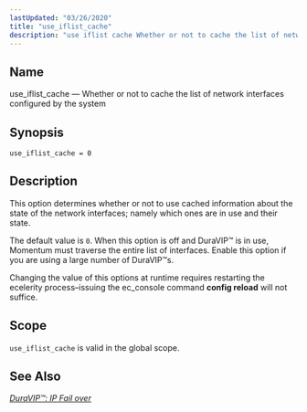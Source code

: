 ```yaml
---
lastUpdated: "03/26/2020"
title: "use_iflist_cache"
description: "use iflist cache Whether or not to cache the list of network interfaces configured by the system use iflist cache 0 This option determines whether or not to use cached information about the state of the network interfaces namely which ones are in use and their state The default value..."
---
```


<a name="conf.ref.use_iflist_cache"></a> 
## Name

use_iflist_cache — Whether or not to cache the list of network interfaces configured by the system

## Synopsis

`use_iflist_cache = 0`

<a name="idp27195136"></a> 
## Description

This option determines whether or not to use cached information about the state of the network interfaces; namely which ones are in use and their state.

The default value is `0`. When this option is off and DuraVIP™ is in use, Momentum must traverse the entire list of interfaces. Enable this option if you are using a large number of DuraVIP™s.

Changing the value of this options at runtime requires restarting the ecelerity process–issuing the ec_console command **config reload**        will not suffice.

<a name="idp27200064"></a> 
## Scope

`use_iflist_cache` is valid in the global scope.

<a name="idp27202320"></a> 
## See Also

[*DuraVIP™: IP Fail over*](/momentum/4/4-cluster-config-duravip)